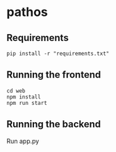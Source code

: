 # pathos

## Requirements

```
pip install -r "requirements.txt"
```

## Running the frontend

```
cd web
npm install
npm run start
```

## Running the backend

Run app.py
